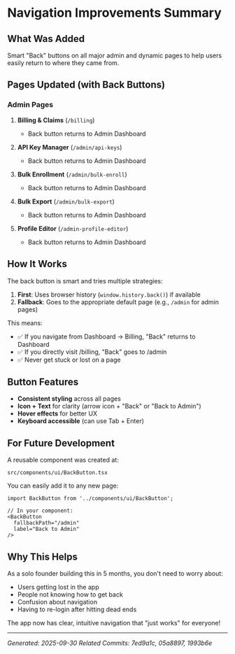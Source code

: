 # Navigation Improvements Summary

## What Was Added
Smart "Back" buttons on all major admin and dynamic pages to help users easily return to where they came from.

## Pages Updated (with Back Buttons)

### Admin Pages
1. **Billing & Claims** (`/billing`)
   - Back button returns to Admin Dashboard
   
2. **API Key Manager** (`/admin/api-keys`)
   - Back button returns to Admin Dashboard
   
3. **Bulk Enrollment** (`/admin/bulk-enroll`)
   - Back button returns to Admin Dashboard
   
4. **Bulk Export** (`/admin/bulk-export`)
   - Back button returns to Admin Dashboard
   
5. **Profile Editor** (`/admin-profile-editor`)
   - Back button returns to Admin Dashboard

## How It Works

The back button is smart and tries multiple strategies:

1. **First**: Uses browser history (`window.history.back()`) if available
2. **Fallback**: Goes to the appropriate default page (e.g., `/admin` for admin pages)

This means:
- ✅ If you navigate from Dashboard → Billing, "Back" returns to Dashboard
- ✅ If you directly visit /billing, "Back" goes to /admin
- ✅ Never get stuck or lost on a page

## Button Features

- **Consistent styling** across all pages
- **Icon + Text** for clarity (arrow icon + "Back" or "Back to Admin")
- **Hover effects** for better UX
- **Keyboard accessible** (can use Tab + Enter)

## For Future Development

A reusable component was created at:
```
src/components/ui/BackButton.tsx
```

You can easily add it to any new page:

```tsx
import BackButton from '../components/ui/BackButton';

// In your component:
<BackButton 
  fallbackPath="/admin" 
  label="Back to Admin" 
/>
```

## Why This Helps

As a solo founder building this in 5 months, you don't need to worry about:
- Users getting lost in the app
- People not knowing how to get back
- Confusion about navigation
- Having to re-login after hitting dead ends

The app now has clear, intuitive navigation that "just works" for everyone!

---
*Generated: 2025-09-30*
*Related Commits: 7ed9a1c, 05a8897, 1993b6e*
